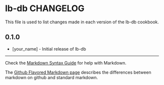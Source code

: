 # lb-db CHANGELOG

This file is used to list changes made in each version of the lb-db cookbook.

## 0.1.0
- [your_name] - Initial release of lb-db

- - -
Check the [Markdown Syntax Guide](http://daringfireball.net/projects/markdown/syntax) for help with Markdown.

The [Github Flavored Markdown page](http://github.github.com/github-flavored-markdown/) describes the differences between markdown on github and standard markdown.

